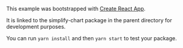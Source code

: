 This example was bootstrapped with [Create React App](https://github.com/facebook/create-react-app).

It is linked to the simplify-chart package in the parent directory for development purposes.

You can run `yarn install` and then `yarn start` to test your package.
